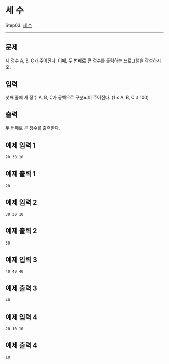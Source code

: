 # 세 수

Step03. [세 수](https://www.acmicpc.net/problem/10817)

---

## 문제

세 정수 A, B, C가 주어진다. 이때, 두 번째로 큰 정수를 출력하는 프로그램을 작성하시오. 

## 입력

첫째 줄에 세 정수 A, B, C가 공백으로 구분되어 주어진다. (1 ≤ A, B, C ≤ 100)

## 출력

두 번째로 큰 정수를 출력한다.

## 예제 입력 1 

```
20 30 10
```

## 예제 출력 1 

```
20
```

## 예제 입력 2 

```
30 30 10
```

## 예제 출력 2 

```
30
```

## 예제 입력 3 

```
40 40 40
```

## 예제 출력 3 

```
40
```

## 예제 입력 4 

```
20 10 10
```

## 예제 출력 4 

```
10
```
